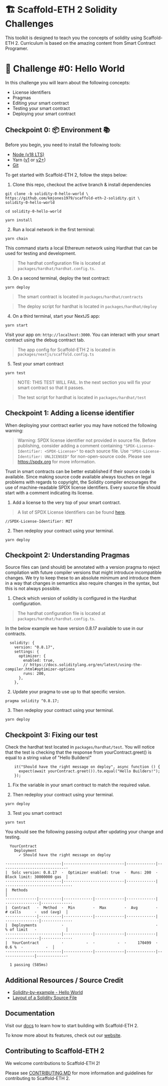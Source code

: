 # 🏗 Scaffold-ETH 2 Solidity Challenges

This toolkit is designed to teach you the concepts of solidity using Scaffold-ETH 2. Curriculum is based on the amazing content from Smart Contract Programer.

# 🚩 Challenge #0: Hello World

In this challenge you will learn about the following concepts:
- License identifiers
- Pragmas
- Editing your smart contract
- Testing your smart contract
- Deploying your smart contract


## Checkpoint 0: 📦 Environment 📚

Before you begin, you need to install the following tools:

- [Node (v18 LTS)](https://nodejs.org/en/download/)
- Yarn ([v1](https://classic.yarnpkg.com/en/docs/install/) or [v2+](https://yarnpkg.com/getting-started/install))
- [Git](https://git-scm.com/downloads)

To get started with Scaffold-ETH 2, follow the steps below:

1. Clone this repo, checkout the active branch & install dependencies

```
git clone -b solidity-0-hello-world \
https://github.com/kmjones1979/scaffold-eth-2-solidity.git \
solidity-0-hello-world
```

```
cd solidity-0-hello-world
```

```
yarn install
```

2. Run a local network in the first terminal:

```
yarn chain
```

This command starts a local Ethereum network using Hardhat that can be used for testing and development. 

> The hardhat configuration file is located at `packages/hardhat/hardhat.config.ts`.

3. On a second terminal, deploy the test contract:

```
yarn deploy
```

> The smart contract is located in `packages/hardhat/contracts`

> The deploy script for hardhat is located in `packages/hardhat/deploy`

4. On a third terminal, start your NextJS app:

```
yarn start
```

Visit your app on: `http://localhost:3000`. You can interact with your smart contract using the debug contract tab.

> The app config for Scaffold-ETH 2 is located in `packages/nextjs/scaffold.config.ts`

5. Test your smart contract

```
yarn test
```

> NOTE: THIS TEST WILL FAIL. In the next section you will fix your smart contract so that it passes.

> The test script for hardhat is located in `packages/hardhat/test`

## Checkpoint 1: Adding a license identifier

When deploying your contract earlier you may have noticed the following warning:

> Warning: SPDX license identifier not provided in source file. Before publishing, consider adding a comment containing `"SPDX-License-Identifier: <SPDX-License>"` to each source file. Use `"SPDX-License-Identifier: UNLICENSED"` for non-open-source code. Please see https://spdx.org for more information.

Trust in smart contracts can be better established if their source code is available. Since making source code available always touches on legal problems with regards to copyright, the Solidity compiler encourages the use of machine-readable SPDX license identifiers. Every source file should start with a comment indicating its license.

1. Add a license to the very top of your smart contract. 

> A list of SPDX License Identifiers can be found [here](https://spdx.org/licenses/).

```
//SPDX-License-Identifier: MIT
```

2. Then redeploy your contract using your terminal.

```
yarn deploy
```

## Checkpoint 2: Understanding Pragmas

Source files can (and should) be annotated with a version pragma to reject compilation with future compiler versions that might introduce incompatible changes. We try to keep these to an absolute minimum and introduce them in a way that changes in semantics also require changes in the syntax, but this is not always possible. 

1. Check which version of solidity is configured in the Hardhat configuration. 

> The hardhat configuration file is located at `packages/hardhat/hardhat.config.ts`.

In the below example we have version 0.8.17 available to use in our contracts.

```
  solidity: {
    version: "0.8.17",
    settings: {
      optimizer: {
        enabled: true,
        // https://docs.soliditylang.org/en/latest/using-the-compiler.html#optimizer-options
        runs: 200,
      },
    },
```

2. Update your pragma to use up to that specific version.

```
pragma solidity ^0.8.17;
```

3. Then redeploy your contract using your terminal.

```
yarn deploy
```

## Checkpoint 3: Fixing our test

Check the hardhat test located in `packages/hardhat/test`. You will notice that the test is checking that the response from yourContract.greet() is equal to a string value of "Hello Builders!"

```
    it("Should have the right message on deploy", async function () {
      expect(await yourContract.greet()).to.equal("Hello Builders!");
    });
```

1. Fix the variable in your smart contract to match the required value.

2. Then redeploy your contract using your terminal.

```
yarn deploy
```

3. Test you smart contract

```
yarn test
```

You should see the following passing output after updating your change and testing.

```
  YourContract
    Deployment
      ✓ Should have the right message on deploy

·------------------------|---------------------------|-------------|-----------------------------·
|  Solc version: 0.8.17  ·  Optimizer enabled: true  ·  Runs: 200  ·  Block limit: 30000000 gas  │
·························|···························|·············|······························
|  Methods                                                                                       │
··············|··········|·············|·············|·············|···············|··············
|  Contract   ·  Method  ·  Min        ·  Max        ·  Avg        ·  # calls      ·  usd (avg)  │
··············|··········|·············|·············|·············|···············|··············
|  Deployments           ·                                         ·  % of limit   ·             │
·························|·············|·············|·············|···············|··············
|  YourContract          ·          -  ·          -  ·     170499  ·        0.6 %  ·          -  │
·------------------------|-------------|-------------|-------------|---------------|-------------·

  1 passing (585ms)
```

## Additional Resources / Source Credit

- [Solidity-by-example - Hello World](https://solidity-by-example.org/hello-world/)
- [Layout of a Solidity Source File](https://docs.soliditylang.org/en/develop/layout-of-source-files.html)


## Documentation

Visit our [docs](https://docs.scaffoldeth.io) to learn how to start building with Scaffold-ETH 2.

To know more about its features, check out our [website](https://scaffoldeth.io).


## Contributing to Scaffold-ETH 2

We welcome contributions to Scaffold-ETH 2!

Please see [CONTRIBUTING.MD](https://github.com/scaffold-eth/scaffold-eth-2/blob/main/CONTRIBUTING.md) for more information and guidelines for contributing to Scaffold-ETH 2.
